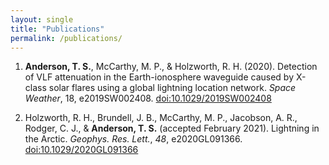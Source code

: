 ```yaml
---
layout: single
title: "Publications"
permalink: /publications/
---
```


1. **Anderson, T. S.**, McCarthy, M. P., & Holzworth, R. H. (2020). Detection of VLF attenuation in the Earth-ionosphere waveguide caused by 
X-class solar flares using a global lightning location network. *Space Weather*, 18, e2019SW002408. [doi:10.1029/2019SW002408](https://doi.org/10.1029/2019SW002408)

2. Holzworth, R. H., Brundell, J. B., McCarthy, M. P., Jacobson, A. R., Rodger, C. J., & **Anderson, T. S.** (accepted February 2021). Lightning in the Arctic. *Geophys. Res. Lett.*, *48*, e2020GL091366. [doi:10.1029/2020GL091366](https://doi.org/10.1029/2020GL091366)
